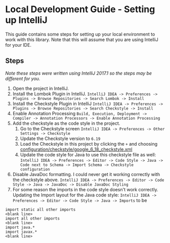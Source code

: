 # Local Development Guide - Setting up IntelliJ

This guide contains some steps for setting up your local environment to work with this library. Note that this will
assume that you are using IntelliJ for your IDE.

## Steps

*Note these steps were written using IntelliJ 2017.1 so the steps may be different for you.*

1. Open the project in IntelliJ.
1. Install the Lombok Plugin in IntelliJ.
```IntelliJ IDEA -> Preferences -> Plugins -> Browse Repositories -> Search Lombok -> Install```
1. Install the Checkstyle Plugin in IntelliJ
```IntelliJ IDEA -> Preferences -> Plugins -> Browse Repositories -> Search Checkstyle -> Install```
1. Enable Annotation Processing
```Build, Execution, Deployment -> Compiler -> Annotation Processors -> Enable Annotation Processing```
1. Add the checkstyle as the code style in the project.
    1. Go to the Checkstyle screen
    ```IntelliJ IDEA -> Preferences -> Other Settings -> Checkstyle```
    1. Update the Checkstyle version to `6.19`
    1. Load the Checkstyle in this project by clicking the `+` and choosing
    [configuration/checkstyle/google_6_18_checkstyle.xml](../../configuration/checkstyle/google_6_18_checkstyle.xml)
    1. Update the code style for Java to use this checkstyle file as well:
    ```IntelliJ IDEA -> Preferences -> Editor -> Code Style -> Java -> Code next to Schema -> Import Schema -> Checkstyle configuration```
1. Disable JavaDoc formatting. I could never get it working correctly with the checkstyle above.
```IntelliJ IDEA -> Preferences -> Editor -> Code Style -> Java -> JavaDoc -> Disable JavaDoc Styling```
1. For some reason the imports in the code style doesn't work correctly. Updating the Import layout for the Java
code style:
```IntelliJ IDEA -> Preferences -> Editor -> Code Style -> Java -> Imports``` to be

```text
import static all other imports
<blank line>
import all other imports
<blank line>
import java.*
import javax.*
<blank line>
```
